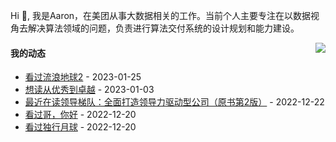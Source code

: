 Hi 👋, 我是Aaron，在美团从事大数据相关的工作。当前个人主要专注在以数据视角去解决算法领域的问题，负责进行算法交付系统的设计规划和能力建设。

<p >

<img align="right" src="https://github-readme-stats.vercel.app/api?username=aaronshan&show_icons=true&icon_color=805AD5&text_color=718096&bg_color=ffffff&hide_title=true" />

<p align="left">
     
#### 我的动态

<!-- douban starts -->
* <a href='http://movie.douban.com/subject/35267208/' target='_blank'>看过流浪地球2</a> - 2023-01-25
* <a href='https://book.douban.com/subject/34882512/' target='_blank'>想读从优秀到卓越</a> - 2023-01-03
* <a href='https://book.douban.com/subject/26863476/' target='_blank'>最近在读领导梯队：全面打造领导力驱动型公司（原书第2版）</a> - 2022-12-22
* <a href='http://movie.douban.com/subject/35102469/' target='_blank'>看过哥，你好</a> - 2022-12-20
* <a href='http://movie.douban.com/subject/35183042/' target='_blank'>看过独行月球</a> - 2022-12-20
<!-- douban ends -->

<!-- recent_releases starts -->

<!-- recent_releases ends -->
</p>

</p>
